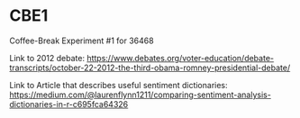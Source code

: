 # CBE1
Coffee-Break Experiment #1 for 36468

Link to 2012 debate: https://www.debates.org/voter-education/debate-transcripts/october-22-2012-the-third-obama-romney-presidential-debate/

Link to Article that describes useful sentiment dictionaries: https://medium.com/@laurenflynn1211/comparing-sentiment-analysis-dictionaries-in-r-c695fca64326
